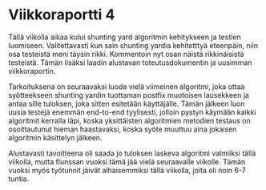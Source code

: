 # Viikkoraportti 4

Tällä viikolla aikaa kului shunting yard algoritmin kehitykseen ja testien luomiseen. Valitettavasti kun sain shunting yardia kehitetttyä eteenpäin, niin osa testeistä meni täysin rikki. Kommentoin nyt osan näistä rikkinäisistä testeistä. Tämän lisäksi laadin alustavan toteutusdokumentin ja uusimman viikkoraportin. 

Tarkoituksena on seuraavaksi luoda vielä viimeinen algoritmi, joka ottaa syötteekseen shunting yardin tuottaman postfix muotoisen lausekkeen ja antaa sille tuloksen, joka sitten esitetään käyttäjälle. Tämän jälkeen luon uusia testejä enemmän end-to-end tyylisesti, jolloin pystyn käymään kaikki algoritmit kerralla läpi, koska yksittäisten algoritmien metodien testaus on osoittautunut hieman haastavaksi, koska syöte muuttuu aina jokaisen algoritmin käsittelyn jälkeen. 

Alustavasti tavoitteena oli saada jo tuloksen laskeva algoritmi valmiiksi tällä viikolla, mutta flunssan vuoksi tämä jää vielä seuraavalle viikolle. Tämän vuoksi myös työtunnit jäivät alhaisemmiksi tällä viikolla, joita oli noin 6-7 tuntia. 
